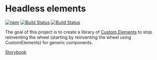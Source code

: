 # Headless elements

[![npm](https://img.shields.io/npm/v/headless-elements.svg)](http://npm.im/headless-elements)
[![Build Status](https://travis-ci.org/Grafikart/headless-elements.svg?branch=master)](https://travis-ci.org/Grafikart/headless-elements)
[![Build Status](https://github.com/Grafikart/headless-elements/workflows/Test/badge.svg)](https://github.com/Grafikart/headless-elements/actions)

The goal of this project is to create a library of [Custom Elements](https://developer.mozilla.org/en-US/docs/Web/Web_Components/Using_custom_elements) to stop reinventing the wheel (starting by reinventing the wheel using CustomElements) for generic components.

[Storybook](https://grafikart.github.io/headless-elements/)
